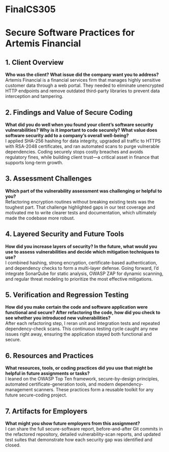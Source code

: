 # FinalCS305
# Secure Software Practices for Artemis Financial

## 1. Client Overview  
**Who was the client? What issue did the company want you to address?**  
Artemis Financial is a financial services firm that manages highly sensitive customer data through a web portal. They needed to eliminate unencrypted HTTP endpoints and remove outdated third-party libraries to prevent data interception and tampering.

## 2. Findings and Value of Secure Coding  
**What did you do well when you found your client’s software security vulnerabilities? Why is it important to code securely? What value does software security add to a company’s overall well-being?**  
I applied SHA-256 hashing for data integrity, upgraded all traffic to HTTPS with RSA-2048 certificates, and ran automated scans to purge vulnerable dependencies. Coding securely stops costly breaches and avoids regulatory fines, while building client trust—a critical asset in finance that supports long-term growth.

## 3. Assessment Challenges  
**Which part of the vulnerability assessment was challenging or helpful to you?**  
Refactoring encryption routines without breaking existing tests was the toughest part. That challenge highlighted gaps in our test coverage and motivated me to write clearer tests and documentation, which ultimately made the codebase more robust.

## 4. Layered Security and Future Tools  
**How did you increase layers of security? In the future, what would you use to assess vulnerabilities and decide which mitigation techniques to use?**  
I combined hashing, strong encryption, certificate-based authentication, and dependency checks to form a multi-layer defense. Going forward, I’d integrate SonarQube for static analysis, OWASP ZAP for dynamic scanning, and regular threat modeling to prioritize the most effective mitigations.

## 5. Verification and Regression Testing  
**How did you make certain the code and software application were functional and secure? After refactoring the code, how did you check to see whether you introduced new vulnerabilities?**  
After each refactoring step, I reran unit and integration tests and repeated dependency-check scans. This continuous testing cycle caught any new issues right away, ensuring the application stayed both functional and secure.

## 6. Resources and Practices  
**What resources, tools, or coding practices did you use that might be helpful in future assignments or tasks?**  
I leaned on the OWASP Top Ten framework, secure-by-design principles, automated certificate-generation tools, and modern dependency-management scanners. These practices form a reusable toolkit for any future secure-coding project.

## 7. Artifacts for Employers  
**What might you show future employers from this assignment?**  
I can share the full secure-software report, before-and-after Git commits in the refactored repository, detailed vulnerability-scan reports, and updated test suites that demonstrate how each security gap was identified and closed.
